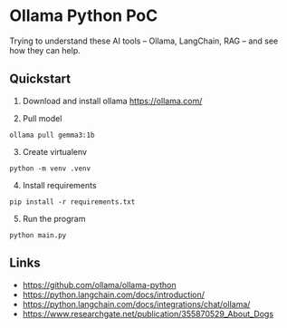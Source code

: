 # Ollama Python PoC

Trying to understand these AI tools – Ollama, LangChain, RAG – and see how they
can help.

## Quickstart

1. Download and install ollama https://ollama.com/

2. Pull model

```shell
ollama pull gemma3:1b
```

3. Create virtualenv

```shell
python -m venv .venv
```

4. Install requirements

```shell
pip install -r requirements.txt
```

5. Run the program

```shell
python main.py
```

## Links

- https://github.com/ollama/ollama-python
- https://python.langchain.com/docs/introduction/
- https://python.langchain.com/docs/integrations/chat/ollama/
- https://www.researchgate.net/publication/355870529_About_Dogs
